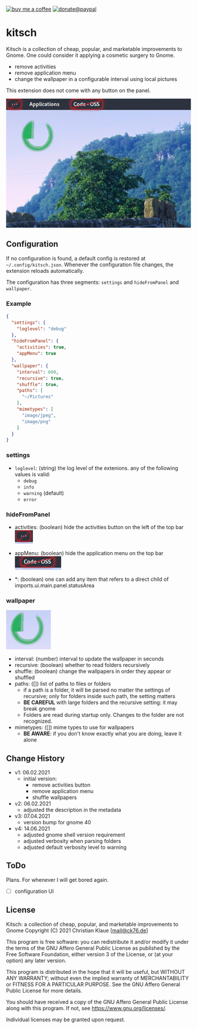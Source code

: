 [![buy me a coffee](https://img.shields.io/badge/buy%20me%20a%20coffee-or%20I%20sing-53a0d0?style=flat&logo=Buy-Me-A-Coffee)](https://www.buymeacoffee.com/ente)  [![donate@paypal](https://img.shields.io/badge/paypal-donation-53a0d0?style=flat&logo=paypal)](https://www.paypal.com/donate?hosted_button_id=CRGNTJBS4AD4G)

# kitsch

Kitsch is a collection of cheap, popular, and marketable improvements to Gnome. One could consider it applying a cosmetic surgery to Gnome.

- remove activities
- remove application menu
- change the wallpaper in a configurable interval using local pictures

This extension does not come with any button on the panel.

![example.png](example.png)

## Configuration

If no configuration is found, a default config is restored at `~/.config/kitsch.json`. Whenever the configuration file changes, the extension reloads automatically.

The configuration has three segments: `settings` and `hideFromPanel` and `wallpaper`.

### Example

```JSON
{
  "settings": {
    "loglevel": "debug"
  },
  "hideFromPanel": {
    "activities": true,
    "appMenu": true
  },
  "wallpaper": {
    "interval": 600,
    "recursive": true,
    "shuffle": true,
    "paths": [
      "~/Pictures"
    ],
    "mimetypes": [
      "image/jpeg",
      "image/png"
    ]
  }
}
```

### settings

- `loglevel`: (string) the log level of the extenions. any of the following values is valid:
  - `debug`
  - `info`
  - `warning` (default)
  - `error`

### hideFromPanel

- activities: (boolean) hide the activities button on the left of the top bar  
![no activities button](activities.png)

- appMenu: (boolean) hide the application menu on the top bar  
![no application menu](appMenu.png)
- *: (boolean) one can add any item that refers to a direct child of imports.ui.main.panel.statusArea

### wallpaper

![wallpaper](wallpaper.png)

- interval: (number) interval to update the wallpaper in seconds
- recursive: (boolean) whether to read folders recursively
- shuffle: (boolean) change the wallpapers in order they appear or shuffled
- paths: ([]) list of paths to files or folders
  - if a path is a folder, it will be parsed no matter the settings of recursive; only for folders inside such path, the setting matters
  - **BE CAREFUL** with large folders and the recursive setting: it may break gnome
  - Folders are read during startup only. Changes to the folder are not recognized.
- mimetypes: ([]) mime types to use for wallpapers
  - **BE AWARE**: if you don't know exactly what you are doing, leave it alone

## Change History

- v1: 06.02.2021
  - initial version:
    - remove activities button
    - remove application menu
    - shuffle wallpapers
- v2: 06.02.2021
  - adjusted the description in the metadata
- v3: 07.04.2021
  - version bump for gnome 40
- v4: 14.06.2021
  - adjusted gnome shell version requirement
  - adjusted verbosity when parsing folders
  - adjusted default verbosity level to warning

## ToDo

Plans. For whenever I will get bored again.

- [ ] configuration UI

## License

Kitsch: a collection of cheap, popular, and marketable improvements to Gnome
Copyright (C) 2021 Christian Klaue [mail@ck76.de]

This program is free software: you can redistribute it and/or modify
it under the terms of the GNU Affero General Public License as published by
the Free Software Foundation, either version 3 of the License, or
(at your option) any later version.

This program is distributed in the hope that it will be useful,
but WITHOUT ANY WARRANTY; without even the implied warranty of
MERCHANTABILITY or FITNESS FOR A PARTICULAR PURPOSE.  See the
GNU Affero General Public License for more details.

You should have received a copy of the GNU Affero General Public License
along with this program.  If not, see <https://www.gnu.org/licenses/>.

Individual licenses may be granted upon request.
